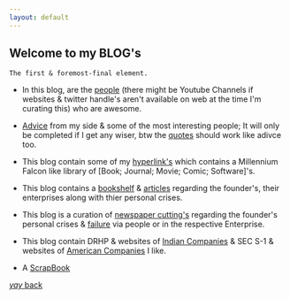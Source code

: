 ```yaml
---
layout: default
---
```


## Welcome to my BLOG's

```
The first & foremost-final element.
```
* In this blog, are the [people](https://srterm.github.io/srt/people.html) (there might be Youtube Channels if websites & twitter handle's aren't available on web at the time I'm curating this) who are awesome.


* [Advice](https://srterm.github.io/srt/advice.html) from my side & some of the most interesting people; It will only be completed if I get any wiser, btw the [quotes](https://srterm.github.io/srt/quotes.html) should work like adivce too.


* This blog contain some of my [hyperlink's](https://srterm.github.io/srt/hyperlink.html) which contains a Millennium Falcon like library of [Book; Journal; Movie; Comic; Software]'s.


* This blog contains a [bookshelf](https://srterm.github.io/srt/bookshelf.html) & [articles](https://srterm.github.io/srt/articles.html) regarding the founder's, their enterprises along with thier personal crises.

* This blog is a curation of [newspaper cutting's](https://srterm.github.io/srt/newspaper.html) regarding the founder's  personal crises & [failure](https://srterm.github.io/srt/failure.html) via people or in the respective Enterprise.


* This blog contain DRHP & websites of  [Indian Companies](https://srterm.github.io/srt/indian.html) & SEC S-1 & websites of [American Companies](https://srterm.github.io/srt/american.html) I like. 

* A [ScrapBook](https://srterm.github.io/srt/scrapbook.html)

<script src="https://utteranc.es/client.js"
        repo="[srterm/srt]"
        issue-term="pathname"
        theme="preferred-color-scheme"
        crossorigin="anonymous"
        async>
</script>

[_yay_ back](./)
